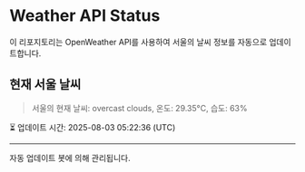 
# Weather API Status

이 리포지토리는 OpenWeather API를 사용하여 서울의 날씨 정보를 자동으로 업데이트합니다.

## 현재 서울 날씨
> 서울의 현재 날씨: overcast clouds, 온도: 29.35°C, 습도: 63%

⏳ 업데이트 시간: 2025-08-03 05:22:36 (UTC)

---
자동 업데이트 봇에 의해 관리됩니다.
